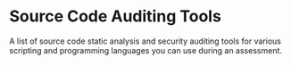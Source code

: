 # Source Code Auditing Tools
A list of source code static analysis and security auditing tools for various scripting and programming languages you can use during an assessment.
